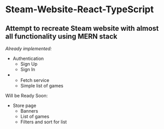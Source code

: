 # Steam-Website-React-TypeScript
<h2>Attempt to recreate Steam website with almost all functionality using MERN stack</h2>

<em>Already implemented: </em>

<ul>
  <li>Authentication
    <ul>
      <li>Sign Up</li>
      <li>Sign In</li>
    </ul>
  </li>
  <li>
     <ul>
      <li>Fetch service</li>
      <li>Simple list of games</li>
    </ul>
  </li>
</ul>

Will be Ready Soon:

<ul>
  <li>Store page
    <ul>
      <li>Banners</li>
      <li>List of games</li>
      <li>Filters and sort for list</li>
    </ul>
  </li>
</ul>
